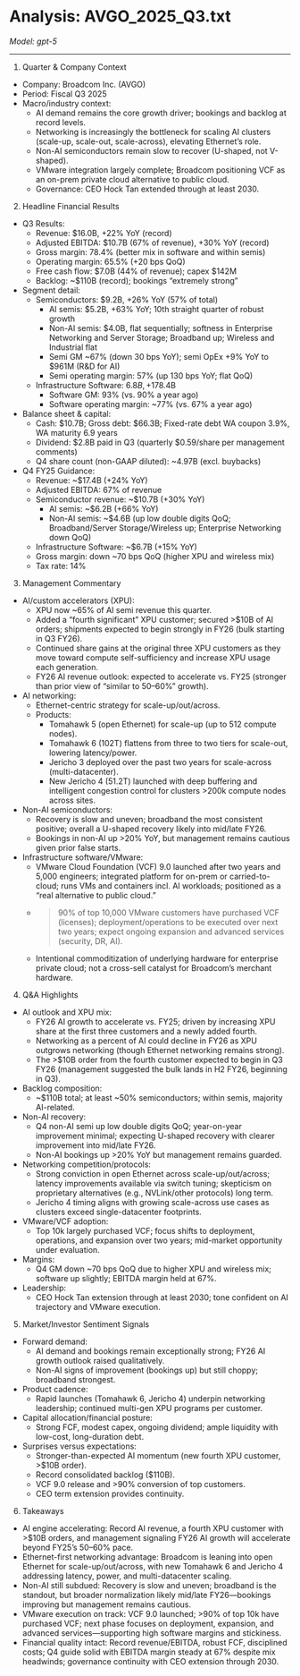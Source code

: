 # Analysis: AVGO_2025_Q3.txt

*Model: gpt-5*

---

1) Quarter & Company Context
- Company: Broadcom Inc. (AVGO)
- Period: Fiscal Q3 2025
- Macro/industry context:
  - AI demand remains the core growth driver; bookings and backlog at record levels.
  - Networking is increasingly the bottleneck for scaling AI clusters (scale-up, scale-out, scale-across), elevating Ethernet’s role.
  - Non-AI semiconductors remain slow to recover (U-shaped, not V-shaped).
  - VMware integration largely complete; Broadcom positioning VCF as an on-prem private cloud alternative to public cloud.
  - Governance: CEO Hock Tan extended through at least 2030.

2) Headline Financial Results
- Q3 Results:
  - Revenue: $16.0B, +22% YoY (record)
  - Adjusted EBITDA: $10.7B (67% of revenue), +30% YoY (record)
  - Gross margin: 78.4% (better mix in software and within semis)
  - Operating margin: 65.5% (+20 bps QoQ)
  - Free cash flow: $7.0B (44% of revenue); capex $142M
  - Backlog: ~$110B (record); bookings “extremely strong”
- Segment detail:
  - Semiconductors: $9.2B, +26% YoY (57% of total)
    - AI semis: $5.2B, +63% YoY; 10th straight quarter of robust growth
    - Non-AI semis: $4.0B, flat sequentially; softness in Enterprise Networking and Server Storage; Broadband up; Wireless and Industrial flat
    - Semi GM ~67% (down 30 bps YoY); semi OpEx +9% YoY to $961M (R&D for AI)
    - Semi operating margin: 57% (up 130 bps YoY; flat QoQ)
  - Infrastructure Software: $6.8B, +17% YoY (43% of total); TCV booked in Q3 >$8.4B
    - Software GM: 93% (vs. 90% a year ago)
    - Software operating margin: ~77% (vs. 67% a year ago)
- Balance sheet & capital:
  - Cash: $10.7B; Gross debt: $66.3B; Fixed-rate debt WA coupon 3.9%, WA maturity 6.9 years
  - Dividend: $2.8B paid in Q3 (quarterly $0.59/share per management comments)
  - Q4 share count (non-GAAP diluted): ~4.97B (excl. buybacks)
- Q4 FY25 Guidance:
  - Revenue: ~$17.4B (+24% YoY)
  - Adjusted EBITDA: 67% of revenue
  - Semiconductor revenue: ~$10.7B (+30% YoY)
    - AI semis: ~$6.2B (+66% YoY)
    - Non-AI semis: ~$4.6B (up low double digits QoQ; Broadband/Server Storage/Wireless up; Enterprise Networking down QoQ)
  - Infrastructure Software: ~$6.7B (+15% YoY)
  - Gross margin: down ~70 bps QoQ (higher XPU and wireless mix)
  - Tax rate: 14%

3) Management Commentary
- AI/custom accelerators (XPU):
  - XPU now ~65% of AI semi revenue this quarter.
  - Added a “fourth significant” XPU customer; secured >$10B of AI orders; shipments expected to begin strongly in FY26 (bulk starting in Q3 FY26).
  - Continued share gains at the original three XPU customers as they move toward compute self-sufficiency and increase XPU usage each generation.
  - FY26 AI revenue outlook: expected to accelerate vs. FY25 (stronger than prior view of “similar to 50–60%” growth).
- AI networking:
  - Ethernet-centric strategy for scale-up/out/across.
  - Products:
    - Tomahawk 5 (open Ethernet) for scale-up (up to 512 compute nodes).
    - Tomahawk 6 (102T) flattens from three to two tiers for scale-out, lowering latency/power.
    - Jericho 3 deployed over the past two years for scale-across (multi-datacenter).
    - New Jericho 4 (51.2T) launched with deep buffering and intelligent congestion control for clusters >200k compute nodes across sites.
- Non-AI semiconductors:
  - Recovery is slow and uneven; broadband the most consistent positive; overall a U-shaped recovery likely into mid/late FY26.
  - Bookings in non-AI up >20% YoY, but management remains cautious given prior false starts.
- Infrastructure software/VMware:
  - VMware Cloud Foundation (VCF) 9.0 launched after two years and 5,000 engineers; integrated platform for on-prem or carried-to-cloud; runs VMs and containers incl. AI workloads; positioned as a “real alternative to public cloud.”
  - >90% of top 10,000 VMware customers have purchased VCF (licenses); deployment/operations to be executed over next two years; expect ongoing expansion and advanced services (security, DR, AI).
  - Intentional commoditization of underlying hardware for enterprise private cloud; not a cross-sell catalyst for Broadcom’s merchant hardware.

4) Q&A Highlights
- AI outlook and XPU mix:
  - FY26 AI growth to accelerate vs. FY25; driven by increasing XPU share at the first three customers and a newly added fourth.
  - Networking as a percent of AI could decline in FY26 as XPU outgrows networking (though Ethernet networking remains strong).
  - The >$10B order from the fourth customer expected to begin in Q3 FY26 (management suggested the bulk lands in H2 FY26, beginning in Q3).
- Backlog composition:
  - ~$110B total; at least ~50% semiconductors; within semis, majority AI-related.
- Non-AI recovery:
  - Q4 non-AI semi up low double digits QoQ; year-on-year improvement minimal; expecting U-shaped recovery with clearer improvement into mid/late FY26.
  - Non-AI bookings up >20% YoY but management remains guarded.
- Networking competition/protocols:
  - Strong conviction in open Ethernet across scale-up/out/across; latency improvements available via switch tuning; skepticism on proprietary alternatives (e.g., NVLink/other protocols) long term.
  - Jericho 4 timing aligns with growing scale-across use cases as clusters exceed single-datacenter footprints.
- VMware/VCF adoption:
  - Top 10k largely purchased VCF; focus shifts to deployment, operations, and expansion over two years; mid-market opportunity under evaluation.
- Margins:
  - Q4 GM down ~70 bps QoQ due to higher XPU and wireless mix; software up slightly; EBITDA margin held at 67%.
- Leadership:
  - CEO Hock Tan extension through at least 2030; tone confident on AI trajectory and VMware execution.

5) Market/Investor Sentiment Signals
- Forward demand:
  - AI demand and bookings remain exceptionally strong; FY26 AI growth outlook raised qualitatively.
  - Non-AI signs of improvement (bookings up) but still choppy; broadband strongest.
- Product cadence:
  - Rapid launches (Tomahawk 6, Jericho 4) underpin networking leadership; continued multi-gen XPU programs per customer.
- Capital allocation/financial posture:
  - Strong FCF, modest capex, ongoing dividend; ample liquidity with low-cost, long-duration debt.
- Surprises versus expectations:
  - Stronger-than-expected AI momentum (new fourth XPU customer, >$10B order).
  - Record consolidated backlog ($110B).
  - VCF 9.0 release and >90% conversion of top customers.
  - CEO term extension provides continuity.

6) Takeaways
- AI engine accelerating: Record AI revenue, a fourth XPU customer with >$10B orders, and management signaling FY26 AI growth will accelerate beyond FY25’s 50–60% pace.
- Ethernet-first networking advantage: Broadcom is leaning into open Ethernet for scale-up/out/across, with new Tomahawk 6 and Jericho 4 addressing latency, power, and multi-datacenter scaling.
- Non-AI still subdued: Recovery is slow and uneven; broadband is the standout, but broader normalization likely mid/late FY26—bookings improving but management remains cautious.
- VMware execution on track: VCF 9.0 launched; >90% of top 10k have purchased VCF; next phase focuses on deployment, expansion, and advanced services—supporting high software margins and stickiness.
- Financial quality intact: Record revenue/EBITDA, robust FCF, disciplined costs; Q4 guide solid with EBITDA margin steady at 67% despite mix headwinds; governance continuity with CEO extension through 2030.